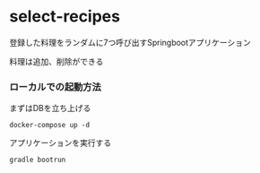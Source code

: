 # select-recipes
登録した料理をランダムに7つ呼び出すSpringbootアプリケーション

料理は追加、削除ができる

### ローカルでの起動方法

まずはDBを立ち上げる
```
docker-compose up -d
```

アプリケーションを実行する
```
gradle bootrun
```
